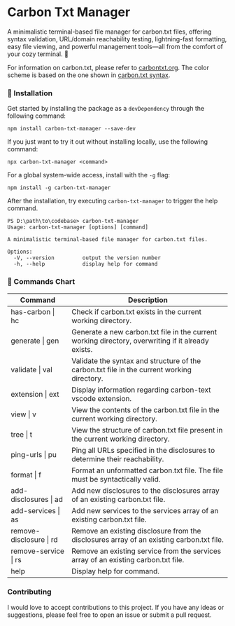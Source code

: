# Carbon Txt Manager

A minimalistic terminal-based file manager for carbon.txt files, offering syntax validation, URL/domain reachability testing, lightning-fast formatting, easy file viewing, and powerful management tools—all from the comfort of your cozy terminal. 🌿

For information on carbon.txt, please refer to [carbontxt.org](https://carbontxt.org/). The color scheme is based on the one shown in [carbon.txt syntax](https://carbontxt.org/syntax).

### 🌱 Installation
Get started by installing the package as a `devDependency` through the following command:
```
npm install carbon-txt-manager --save-dev
```

If you just want to try it out without installing locally, use the following command:
```
npx carbon-txt-manager <command>
```

For a global system-wide access, install with the `-g` flag:
```
npm install -g carbon-txt-manager
```

After the installation, try executing `carbon-txt-manager` to trigger the help command.
```
PS D:\path\to\codebase> carbon-txt-manager
Usage: carbon-txt-manager [options] [command]

A minimalistic terminal-based file manager for carbon.txt files.

Options:
  -V, --version         output the version number
  -h, --help            display help for command
```

### 📄 Commands Chart
| Command                 | Description                                                                                        |
| ----------------------- | -------------------------------------------------------------------------------------------------- |
| has-carbon \| hc        | Check if carbon.txt exists in the current working directory.                                       |
| generate \| gen         | Generate a new carbon.txt file in the current working directory, overwriting if it already exists. |
| validate \| val         | Validate the syntax and structure of the carbon.txt file in the current working directory.         |
| extension \| ext        | Display information regarding carbon-text vscode extension.                     |
| view \| v               | View the contents of the carbon.txt file in the current working directory.                         |
| tree \| t               | View the structure of carbon.txt file present in the current working directory.                    |
| ping-urls \| pu         | Ping all URLs specified in the disclosures to determine their reachability.                        |
| format \| f             | Format an unformatted carbon.txt file. The file must be syntactically valid.                       |
| add-disclosures \| ad   | Add new disclosures to the disclosures array of an existing carbon.txt file.                       |
| add-services \| as      | Add new services to the services array of an existing carbon.txt file.                             |
| remove-disclosure \| rd | Remove an existing disclosure from the disclosures array of an existing carbon.txt file.           |
| remove-service \| rs    | Remove an existing service from the services array of an existing carbon.txt file.                 |
| help                    | Display help for command.                                                                          |


### Contributing
I would love to accept contributions to this project. If you have any ideas or suggestions, please feel free to open an issue or submit a pull request.

